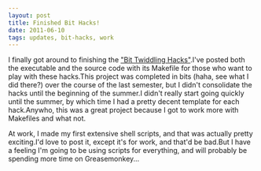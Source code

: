 ```yaml
---
layout: post
title: Finished Bit Hacks! 
date: 2011-06-10
tags: updates, bit-hacks, work
---
```


I finally got around to finishing the <a href="projects.php?project=2">"Bit Twiddling Hacks"</a>.I've posted both the executable and the source code with its Makefile for those who want to play with these hacks.This project was completed in bits (haha, see what I did there?) over the course of the last semester, but I didn't consolidate the hacks until the beginning of the summer.I didn't really start going quickly until the summer, by which time I had a pretty decent template for each hack.Anywho, this was a great project because I got to work more with Makefiles and what not.

At work, I made my first extensive shell scripts, and that was actually pretty exciting.I'd love to post it, except it's for work, and that'd be bad.But I have a feeling I'm going to be using scripts for everything, and will probably be spending more time on Greasemonkey...